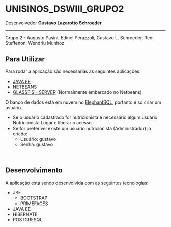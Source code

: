 # UNISINOS_DSWIII_GRUPO2

Desenvolvedor <b>Gustavo Lazarotto Schroeder</b>
<hr/>
Grupo 2 - Augusto Pasini, Edinei Perazzoli, Gustavo L. Schroeder, Reni Steffenon, Wendriu Munhoz

<h2> Para Utilizar </h2>

Para rodar a aplicação são necessárias as seguintes aplicações:
- <a href = "http://www.oracle.com/technetwork/java/javaee/overview/index.html">JAVA EE</a>
- <a href="https://netbeans.org">NETBEANS</a>
- <a href = "https://javaee.github.io/glassfish/">GLASSFISH SERVER</a> (Normalmente embarcado no Netbeans)

O banco de dados está em nuvem no <a href = "https://www.elephantsql.com">ElephantSQL</a>, portanto é so criar um usuário.

<ul>
<li>Se o usuário cadastrado for nutricionista é necessário algum usuário Nutricionista Logar e liberar o acesso.</li>
<li>Se for preferível existe um usuário nutricionista (Administrador) já criado:
  <ul>
   <li>Usuário: gustavo</li>
   <li>Senha: gustavo</li>
 </ul>
 </li>
</ul>
  
  
<br/>

<h2>Desenvolvimento</h2>
A aplicação está sendo desenvolvida com as seguintes tecnologias:
<ul>
 <li>JSF
  <ul>
   <li> BOOTSTRAP </li>
   <li> PRIMEFACES </li>
   </ul>
  </li>
  <li>JAVA EE</li>
  <li>HIBERNATE</li>
  <li>POSTGRESQL</li>
 </ul>
